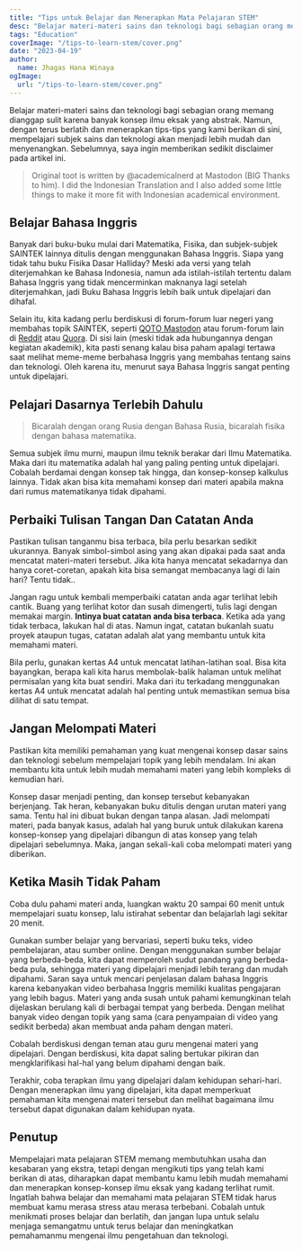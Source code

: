 ```yaml
---
title: "Tips untuk Belajar dan Menerapkan Mata Pelajaran STEM"
desc: "Belajar materi-materi sains dan teknologi bagi sebagian orang memang dianggap sulit karena banyak konsep ilmu eksak yang abstrak. Namun, dengan terus berlatih dan menerapkan tips-tips yang kami berikan di sini, mempelajari subjek sains dan teknologi akan menjadi lebih mudah dan menyenangkan"
tags: "Education"
coverImage: "/tips-to-learn-stem/cover.png"
date: "2023-04-19"
author:
  name: Jhagas Hana Winaya
ogImage:
  url: "/tips-to-learn-stem/cover.png"
---
```


Belajar materi-materi sains dan teknologi bagi sebagian orang memang dianggap sulit karena banyak konsep ilmu eksak yang abstrak. Namun, dengan terus berlatih dan menerapkan tips-tips yang kami berikan di sini, mempelajari subjek sains dan teknologi akan menjadi lebih mudah dan menyenangkan. Sebelumnya, saya ingin memberikan sedikit disclaimer pada artikel ini.

> Original toot is written by @academicalnerd at Mastodon (BIG Thanks to him). I did the Indonesian Translation and I also added some little things to make it more fit with Indonesian academical environment.

## Belajar Bahasa Inggris

Banyak dari buku-buku mulai dari Matematika, Fisika, dan subjek-subjek SAINTEK lainnya ditulis dengan menggunakan Bahasa Inggris. Siapa yang tidak tahu buku Fisika Dasar Halliday? Meski ada versi yang telah diterjemahkan ke Bahasa Indonesia, namun ada istilah-istilah tertentu dalam Bahasa Inggris yang tidak mencerminkan maknanya lagi setelah diterjemahkan, jadi Buku Bahasa Inggris lebih baik untuk dipelajari dan dihafal.

Selain itu, kita kadang perlu berdiskusi di forum-forum luar negeri yang membahas topik SAINTEK, seperti [QOTO Mastodon](https://qoto.org/) atau forum-forum lain di [Reddit](https://www.reddit.com/) atau [Quora](https://www.quora.com/). Di sisi lain (meski tidak ada hubungannya dengan kegiatan akademik), kita pasti senang kalau bisa paham apalagi tertawa saat melihat meme-meme berbahasa Inggris yang membahas tentang sains dan teknologi. Oleh karena itu, menurut saya Bahasa Inggris sangat penting untuk dipelajari.

## Pelajari Dasarnya Terlebih Dahulu

> Bicaralah dengan orang Rusia dengan Bahasa Rusia, bicaralah fisika dengan bahasa matematika.

Semua subjek ilmu murni, maupun ilmu teknik berakar dari Ilmu Matematika. Maka dari itu matematika adalah hal yang paling penting untuk dipelajari. Cobalah berdamai dengan konsep tak hingga, dan konsep-konsep kalkulus lainnya. Tidak akan bisa kita memahami konsep dari materi apabila makna dari rumus matematikanya tidak dipahami.

## Perbaiki Tulisan Tangan Dan Catatan Anda

Pastikan tulisan tanganmu bisa terbaca, bila perlu besarkan sedikit ukurannya. Banyak simbol-simbol asing yang akan dipakai pada saat anda mencatat materi-materi tersebut. Jika kita hanya mencatat sekadarnya dan hanya coret-coretan, apakah kita bisa semangat membacanya lagi di lain hari? Tentu tidak..

Jangan ragu untuk kembali memperbaiki catatan anda agar terlihat lebih cantik. Buang yang terlihat kotor dan susah dimengerti, tulis lagi dengan memakai margin. **Intinya buat catatan anda bisa terbaca**. Ketika ada yang tidak terbaca, lakukan hal di atas. Namun ingat, catatan bukanlah suatu
proyek ataupun tugas, catatan adalah alat yang membantu untuk kita memahami materi.

Bila perlu, gunakan kertas A4 untuk mencatat latihan-latihan soal. Bisa kita bayangkan, berapa kali kita harus membolak-balik halaman untuk melihat permisalan yang kita buat sendiri. Maka dari itu terkadang menggunakan kertas A4 untuk mencatat adalah hal penting untuk memastikan semua bisa dilihat di satu tempat.

## Jangan Melompati Materi

Pastikan kita memiliki pemahaman yang kuat mengenai konsep dasar sains dan teknologi sebelum mempelajari topik yang lebih mendalam. Ini akan membantu kita untuk lebih mudah memahami materi yang lebih kompleks di kemudian hari.

Konsep dasar menjadi penting, dan konsep tersebut kebanyakan berjenjang. Tak heran, kebanyakan buku ditulis dengan urutan materi yang sama. Tentu hal ini dibuat bukan dengan tanpa alasan. Jadi melompati materi, pada banyak kasus, adalah hal yang buruk untuk dilakukan karena konsep-konsep yang dipelajari dibangun di atas konsep yang telah dipelajari sebelumnya. Maka, jangan sekali-kali coba melompati materi yang diberikan.

## Ketika Masih Tidak Paham

Coba dulu pahami materi anda, luangkan waktu 20 sampai 60 menit untuk mempelajari suatu konsep, lalu istirahat sebentar dan belajarlah lagi sekitar 20 menit.

Gunakan sumber belajar yang bervariasi, seperti buku teks, video pembelajaran, atau sumber online. Dengan menggunakan sumber belajar yang berbeda-beda, kita dapat memperoleh sudut pandang yang berbeda-beda pula, sehingga materi yang dipelajari menjadi lebih terang dan mudah dipahami. Saran saya untuk mencari penjelasan dalam bahasa Inggris karena kebanyakan video berbahasa Inggris memiliki kualitas pengajaran yang lebih bagus. Materi yang anda susah untuk pahami kemungkinan telah dijelaskan berulang kali di berbagai tempat yang berbeda. Dengan melihat banyak video dengan topik yang sama (cara penyampaian di video yang sedikit berbeda) akan membuat anda paham dengan materi.

Cobalah berdiskusi dengan teman atau guru mengenai materi yang dipelajari. Dengan berdiskusi, kita dapat saling bertukar pikiran dan mengklarifikasi hal-hal yang belum dipahami dengan baik.

Terakhir, coba terapkan ilmu yang dipelajari dalam kehidupan sehari-hari. Dengan menerapkan ilmu yang dipelajari, kita dapat memperkuat pemahaman kita mengenai materi tersebut dan melihat bagaimana ilmu tersebut dapat digunakan dalam kehidupan nyata.

## Penutup

Mempelajari mata pelajaran STEM memang membutuhkan usaha dan kesabaran yang ekstra, tetapi dengan mengikuti tips yang telah kami berikan di atas, diharapkan dapat membantu kamu lebih mudah memahami dan menerapkan konsep-konsep ilmu eksak yang kadang terlihat rumit. Ingatlah bahwa belajar dan memahami mata pelajaran STEM tidak harus membuat kamu merasa stress atau merasa terbebani. Cobalah untuk menikmati proses belajar dan berlatih, dan jangan lupa untuk selalu menjaga semangatmu untuk terus belajar dan meningkatkan pemahamanmu mengenai ilmu pengetahuan dan teknologi.

